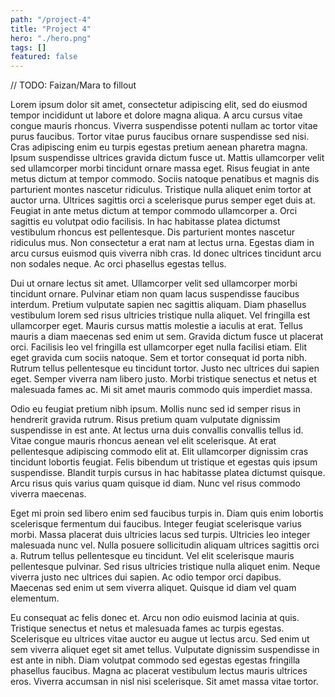 ```yaml
---
path: "/project-4"
title: "Project 4"
hero: "./hero.png"
tags: []
featured: false
---
```


// TODO: Faizan/Mara to fillout

Lorem ipsum dolor sit amet, consectetur adipiscing elit, sed do eiusmod tempor incididunt ut labore et dolore magna aliqua. A arcu cursus vitae congue mauris rhoncus. Viverra suspendisse potenti nullam ac tortor vitae purus faucibus. Tortor vitae purus faucibus ornare suspendisse sed nisi. Cras adipiscing enim eu turpis egestas pretium aenean pharetra magna. Ipsum suspendisse ultrices gravida dictum fusce ut. Mattis ullamcorper velit sed ullamcorper morbi tincidunt ornare massa eget. Risus feugiat in ante metus dictum at tempor commodo. Sociis natoque penatibus et magnis dis parturient montes nascetur ridiculus. Tristique nulla aliquet enim tortor at auctor urna. Ultrices sagittis orci a scelerisque purus semper eget duis at. Feugiat in ante metus dictum at tempor commodo ullamcorper a. Orci sagittis eu volutpat odio facilisis. In hac habitasse platea dictumst vestibulum rhoncus est pellentesque. Dis parturient montes nascetur ridiculus mus. Non consectetur a erat nam at lectus urna. Egestas diam in arcu cursus euismod quis viverra nibh cras. Id donec ultrices tincidunt arcu non sodales neque. Ac orci phasellus egestas tellus.

Dui ut ornare lectus sit amet. Ullamcorper velit sed ullamcorper morbi tincidunt ornare. Pulvinar etiam non quam lacus suspendisse faucibus interdum. Pretium vulputate sapien nec sagittis aliquam. Diam phasellus vestibulum lorem sed risus ultricies tristique nulla aliquet. Vel fringilla est ullamcorper eget. Mauris cursus mattis molestie a iaculis at erat. Tellus mauris a diam maecenas sed enim ut sem. Gravida dictum fusce ut placerat orci. Facilisis leo vel fringilla est ullamcorper eget nulla facilisi etiam. Elit eget gravida cum sociis natoque. Sem et tortor consequat id porta nibh. Rutrum tellus pellentesque eu tincidunt tortor. Justo nec ultrices dui sapien eget. Semper viverra nam libero justo. Morbi tristique senectus et netus et malesuada fames ac. Mi sit amet mauris commodo quis imperdiet massa.

Odio eu feugiat pretium nibh ipsum. Mollis nunc sed id semper risus in hendrerit gravida rutrum. Risus pretium quam vulputate dignissim suspendisse in est ante. At lectus urna duis convallis convallis tellus id. Vitae congue mauris rhoncus aenean vel elit scelerisque. At erat pellentesque adipiscing commodo elit at. Elit ullamcorper dignissim cras tincidunt lobortis feugiat. Felis bibendum ut tristique et egestas quis ipsum suspendisse. Blandit turpis cursus in hac habitasse platea dictumst quisque. Arcu risus quis varius quam quisque id diam. Nunc vel risus commodo viverra maecenas.

Eget mi proin sed libero enim sed faucibus turpis in. Diam quis enim lobortis scelerisque fermentum dui faucibus. Integer feugiat scelerisque varius morbi. Massa placerat duis ultricies lacus sed turpis. Ultricies leo integer malesuada nunc vel. Nulla posuere sollicitudin aliquam ultrices sagittis orci a. Rutrum tellus pellentesque eu tincidunt. Vel elit scelerisque mauris pellentesque pulvinar. Sed risus ultricies tristique nulla aliquet enim. Neque viverra justo nec ultrices dui sapien. Ac odio tempor orci dapibus. Maecenas sed enim ut sem viverra aliquet. Quisque id diam vel quam elementum.

Eu consequat ac felis donec et. Arcu non odio euismod lacinia at quis. Tristique senectus et netus et malesuada fames ac turpis egestas. Scelerisque eu ultrices vitae auctor eu augue ut lectus arcu. Sed enim ut sem viverra aliquet eget sit amet tellus. Vulputate dignissim suspendisse in est ante in nibh. Diam volutpat commodo sed egestas egestas fringilla phasellus faucibus. Magna ac placerat vestibulum lectus mauris ultrices eros. Viverra accumsan in nisl nisi scelerisque. Sit amet massa vitae tortor.
